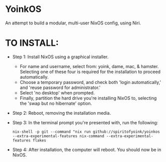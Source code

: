 # YoinkOS

An attempt to build a modular, multi-user NixOS config, using Niri.

# TO INSTALL:

* Step 1: Install NixOS using a graphical installer.
  * For name and username, select from: yoink, dame, mac, & hamster. Selecting one of these four is required for the installation to proceed automatically.
  * Choose a temporary password, and check both 'login automatically,' and 'reuse password for administrator.'
  * Select 'no desktop' when prompted.
  * Finally, partition the hard drive you're installing NixOS to, selecting the 'swap but no hibernate' option.


* Step 2: Reboot, removing the installation media.


* Step 3: In the terminal prompt you're presented with, run the following:
 
    ``` nix-shell -p git --command "nix run github://spiritofyoink/yoinkos --extra-experimental-features nix-command --extra-experimental-features flakes ```

* Step 4: After installation, the computer will reboot. You should now be in NixOS.